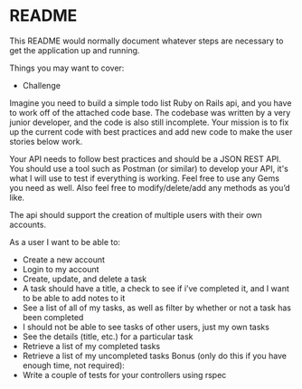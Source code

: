 # README

This README would normally document whatever steps are necessary to get the
application up and running.

Things you may want to cover:

* Challenge


Imagine you need to build a simple todo list Ruby on Rails api, and you have to work off of the attached code base. The codebase was written by a very junior developer, and the code is also still incomplete. Your mission is to fix up the current code with best practices and add new code to make the user stories below work.

Your API needs to follow best practices and should be a JSON REST API. You should use a tool such as Postman (or similar) to develop your API, it's what I will use to test if everything is working. Feel free to use any Gems you need as well. Also feel free to modify/delete/add any methods as you’d like.

The api should support the creation of multiple users with their own accounts.

As a user I want to be able to:
- Create a new account
- Login to my account
- Create, update, and delete a task
- A task should have a title, a check to see if i’ve completed it, and I want to be able to add notes to it
- See a list of all of my tasks, as well as filter by whether or not a task has been completed
- I should not be able to see tasks of other users, just my own tasks
- See the details (title, etc.) for a particular task
- Retrieve a list of my completed tasks
- Retrieve a list of my uncompleted tasks
Bonus (only do this if you have enough time, not required):
- Write a couple of tests for your controllers using rspec

